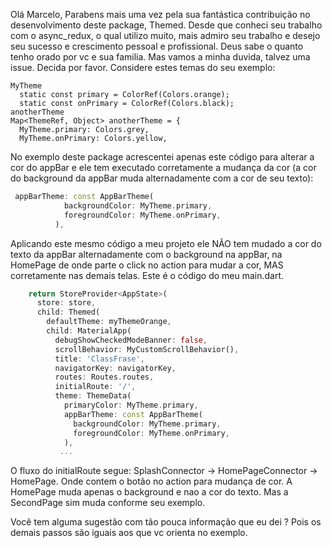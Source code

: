 Olá Marcelo,
Parabens mais uma vez pela sua fantástica contribuição no desenvolvimento deste package, Themed. 
Desde que conheci seu trabalho com o async_redux, o qual utilizo muito, mais admiro seu trabalho e desejo seu sucesso e crescimento pessoal e profissional. Deus sabe o quanto tenho orado por vc e sua familia.
Mas vamos a minha duvida, talvez uma issue. Decida por favor.
Considere estes temas do seu exemplo:
```
MyTheme
  static const primary = ColorRef(Colors.orange);
  static const onPrimary = ColorRef(Colors.black);
anotherTheme
Map<ThemeRef, Object> anotherTheme = {
  MyTheme.primary: Colors.grey,
  MyTheme.onPrimary: Colors.yellow,
```
No exemplo deste package acrescentei apenas este código para alterar a cor do appBar e ele tem executado corretamente a mudança da cor (a cor do background da appBar muda alternadamente com a cor de seu texto):
```dart
 appBarTheme: const AppBarTheme(
            backgroundColor: MyTheme.primary,
            foregroundColor: MyTheme.onPrimary,
          ),
```
Aplicando este mesmo código a meu projeto ele NÃO tem mudado a cor do texto da appBar alternadamente com o background na appBar, na HomePage de onde parte o click no action para mudar a cor, MAS corretamente nas demais telas.
Este é o código do meu main.dart.
```dart
    return StoreProvider<AppState>(
      store: store,
      child: Themed(
        defaultTheme: myThemeOrange,
        child: MaterialApp(
          debugShowCheckedModeBanner: false,
          scrollBehavior: MyCustomScrollBehavior(),
          title: 'ClassFrase',
          navigatorKey: navigatorKey,
          routes: Routes.routes,
          initialRoute: '/',
          theme: ThemeData(
            primaryColor: MyTheme.primary,
            appBarTheme: const AppBarTheme(
              backgroundColor: MyTheme.primary,
              foregroundColor: MyTheme.onPrimary,
            ),
           ...
```
O fluxo do initialRoute segue: SplashConnector -> HomePageConnector -> HomePage. Onde contem o botão no action para mudança de cor. A HomePage muda apenas o background e nao a cor do texto. Mas a SecondPage sim muda conforme seu exemplo.

Você tem alguma sugestão com tão pouca informação que eu dei ? Pois os demais passos são iguais aos que vc orienta no exemplo.

